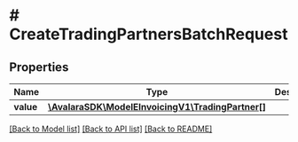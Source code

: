 # # CreateTradingPartnersBatchRequest

## Properties

Name | Type | Description | Notes
------------ | ------------- | ------------- | -------------
**value** | [**\AvalaraSDK\ModelEInvoicingV1\TradingPartner[]**](TradingPartner.md) |  | [optional]

[[Back to Model list]](../../../README.md#models) [[Back to API list]](../../../README.md#endpoints) [[Back to README]](../../../README.md)
